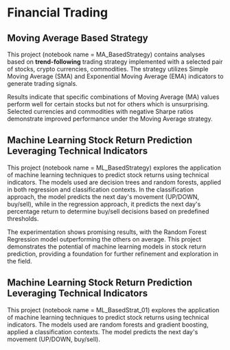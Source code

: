 # Financial Trading

## Moving Average Based Strategy

This project (notebook name = MA_BasedStrategy) contains analyses based on **trend-following** trading strategy implemented with a selected pair of stocks, crypto currencies, commodities. The strategy utilizes Simple Moving Average (SMA) and Exponential Moving Average (EMA) indicators to generate trading signals.

Results indicate that specific combinations of Moving Average (MA) values perform well for certain stocks but not for others which is unsurprising. Selected currencies and commodities with negative Sharpe ratios demonstrate improved performance under the Moving Average strategy.




## Machine Learning Stock Return Prediction Leveraging Technical Indicators

This project (notebook name = ML_BasedStrategy) explores the application of machine learning techniques to predict stock returns using technical indicators. The models used are decision trees and random forests, applied in both regression and classification contexts. In the classification approach, the model predicts the next day's movement (UP/DOWN, buy/sell), while in the regression approach, it predicts the next day's percentage return to determine buy/sell decisions based on predefined thresholds.

The experimentation shows promising results, with the Random Forest Regression model outperforming the others on average. This project demonstrates the potential of machine learning models in stock return prediction, providing a foundation for further refinement and exploration in the field.


## Machine Learning Stock Return Prediction Leveraging Technical Indicators

This project (notebook name = ML_BasedStrat_01) explores the application of machine learning techniques to predict stock returns using technical indicators. The models used are random forests and gradient boosting, applied a classification contexts. The model predicts the next day's movement (UP/DOWN, buy/sell). 
